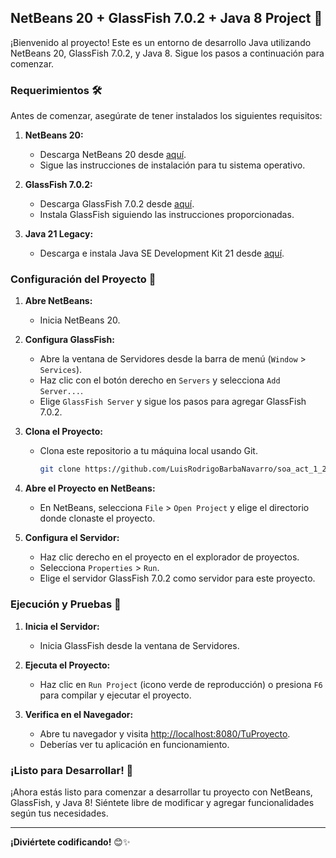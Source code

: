 ## NetBeans 20 + GlassFish 7.0.2 + Java 8 Project 🌟

¡Bienvenido al proyecto! Este es un entorno de desarrollo Java utilizando NetBeans 20, GlassFish 7.0.2, y Java 8. Sigue los pasos a continuación para comenzar.

### Requerimientos 🛠️

Antes de comenzar, asegúrate de tener instalados los siguientes requisitos:

1. **NetBeans 20:** 
   - Descarga NetBeans 20 desde [aquí](https://netbeans.apache.org/front/main/download/nb20/).
   - Sigue las instrucciones de instalación para tu sistema operativo.

2. **GlassFish 7.0.2:**
   - Descarga GlassFish 7.0.2 desde [aquí](https://javaee.github.io/glassfish/download).
   - Instala GlassFish siguiendo las instrucciones proporcionadas.

3. **Java 21 Legacy:**
   - Descarga e instala Java SE Development Kit 21 desde [aquí](https://www.oracle.com/java/technologies/downloads/).

### Configuración del Proyecto 🚀

1. **Abre NetBeans:**
   - Inicia NetBeans 20.

2. **Configura GlassFish:**
   - Abre la ventana de Servidores desde la barra de menú (`Window` > `Services`).
   - Haz clic con el botón derecho en `Servers` y selecciona `Add Server...`.
   - Elige `GlassFish Server` y sigue los pasos para agregar GlassFish 7.0.2.

3. **Clona el Proyecto:**
   - Clona este repositorio a tu máquina local usando Git.
     ```bash
     git clone https://github.com/LuisRodrigoBarbaNavarro/soa_act_1_20490687.git
     ```

4. **Abre el Proyecto en NetBeans:**
   - En NetBeans, selecciona `File` > `Open Project` y elige el directorio donde clonaste el proyecto.

5. **Configura el Servidor:**
   - Haz clic derecho en el proyecto en el explorador de proyectos.
   - Selecciona `Properties` > `Run`.
   - Elige el servidor GlassFish 7.0.2 como servidor para este proyecto.

### Ejecución y Pruebas 🏃

1. **Inicia el Servidor:**
   - Inicia GlassFish desde la ventana de Servidores.

2. **Ejecuta el Proyecto:**
   - Haz clic en `Run Project` (icono verde de reproducción) o presiona `F6` para compilar y ejecutar el proyecto.

3. **Verifica en el Navegador:**
   - Abre tu navegador y visita [http://localhost:8080/TuProyecto](http://localhost:8080/TuProyecto).
   - Deberías ver tu aplicación en funcionamiento.

### ¡Listo para Desarrollar! 🚀

¡Ahora estás listo para comenzar a desarrollar tu proyecto con NetBeans, GlassFish, y Java 8! Siéntete libre de modificar y agregar funcionalidades según tus necesidades.

---

**¡Diviértete codificando!** 😊✨

